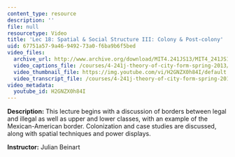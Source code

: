 ```yaml
---
content_type: resource
description: ''
file: null
resourcetype: Video
title: 'Lec 18: Spatial & Social Structure III: Colony & Post-colony'
uid: 67751a57-9a46-9492-73a0-f6ba9b6f5bed
video_files:
  archive_url: http://www.archive.org/download/MIT4.241JS13/MIT4_241JS13_lec18_300k.mp4
  video_captions_file: /courses/4-241j-theory-of-city-form-spring-2013/cb8b7642a19a507bb425ff979330975e_H2GNZX0h84I.vtt
  video_thumbnail_file: https://img.youtube.com/vi/H2GNZX0h84I/default.jpg
  video_transcript_file: /courses/4-241j-theory-of-city-form-spring-2013/8ddabae8a0747b462767e47fe1804854_H2GNZX0h84I.pdf
video_metadata:
  youtube_id: H2GNZX0h84I
---
```


**Description:** This lecture begins with a discussion of borders between legal and illegal as well as upper and lower classes, with an example of the Mexican-American border. Colonization and case studies are discussed, along with spatial techniques and power displays.

**Instructor:** Julian Beinart